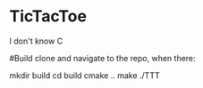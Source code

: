 # TicTacToe
I don't know C 

#Build 
clone and navigate to the repo, when there: 

mkdir build
cd build
cmake .. 
make
./TTT 
